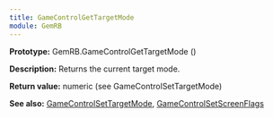 ```yaml
---
title: GameControlGetTargetMode
module: GemRB
---
```


**Prototype:** GemRB.GameControlGetTargetMode ()

**Description:** Returns the current target mode.

**Return value:** numeric (see GameControlSetTargetMode)

**See also:** [GameControlSetTargetMode](GameControlSetTargetMode.md), [GameControlSetScreenFlags](GameControlSetScreenFlags.md)
